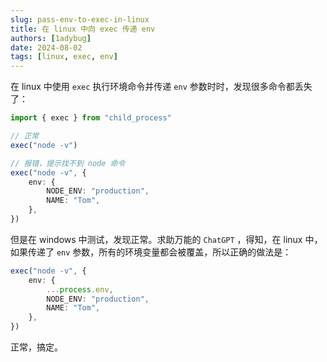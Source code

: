 ```yaml
---
slug: pass-env-to-exec-in-linux
title: 在 linux 中向 exec 传递 env
authors: [1adybug]
date: 2024-08-02
tags: [linux, exec, env]
---
```


在 linux 中使用 `exec` 执行环境命令并传递 `env` 参数时时，发现很多命令都丢失了：

```typescript
import { exec } from "child_process"

// 正常
exec("node -v")

// 报错，提示找不到 node 命令
exec("node -v", {
    env: {
        NODE_ENV: "production",
        NAME: "Tom",
    },
})
```

但是在 windows 中测试，发现正常。求助万能的 `ChatGPT` ，得知，在 linux 中，如果传递了 `env` 参数，所有的环境变量都会被覆盖，所以正确的做法是：

```typescript
exec("node -v", {
    env: {
        ...process.env,
        NODE_ENV: "production",
        NAME: "Tom",
    },
})
```

正常，搞定。
